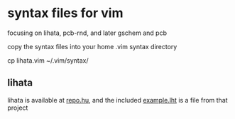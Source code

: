 syntax files for vim
====================

focusing on lihata, pcb-rnd, and later gschem and pcb

copy the syntax files into your home .vim syntax directory 

cp lihata.vim ~/.vim/syntax/


lihata
------
lihata is available at [repo.hu](http://repo.hu/projects/lihata/), and the included [example.lht](./example.lht) is a file from that project
